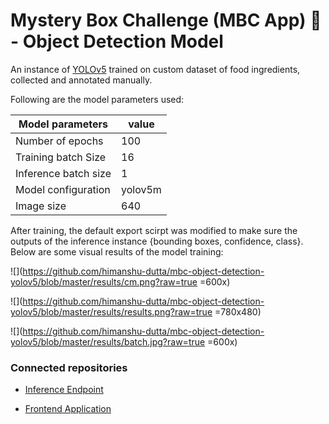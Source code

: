 # Mystery Box Challenge (MBC App) :cookie: - Object Detection Model

An instance of [YOLOv5](https://github.com/ultralytics/yolov5) trained on custom dataset of food ingredients, collected and annotated manually.

Following are the model parameters used:

| Model parameters     | value   |
| -------------------- | ------- |
| Number of epochs     | 100     |
| Training batch Size  | 16      |
| Inference batch size | 1       |
| Model configuration  | yolov5m |
| Image size           | 640     |

After training, the default export scirpt was modified to make sure the outputs of the inference instance {bounding boxes, confidence, class}. Below are some visual results of the model training:

![](https://github.com/himanshu-dutta/mbc-object-detection-yolov5/blob/master/results/cm.png?raw=true =600x)

![](https://github.com/himanshu-dutta/mbc-object-detection-yolov5/blob/master/results/results.png?raw=true =780x480)

![](https://github.com/himanshu-dutta/mbc-object-detection-yolov5/blob/master/results/batch.jpg?raw=true =600x)

### Connected repositories

-   [Inference Endpoint](https://github.com/himanshu-dutta/mbc-endpoint)

-   [Frontend Application](https://github.com/himanshu-dutta/mbc-frontend)
